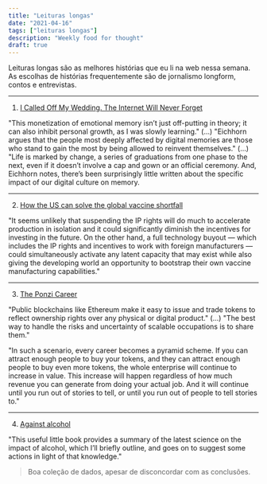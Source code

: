 ```yaml
---
title: "Leituras longas"
date: "2021-04-16"
tags: ["leituras longas"]
description: "Weekly food for thought"
draft: true
---
```


Leituras longas são as melhores histórias que eu li na web nessa semana. As escolhas de histórias frequentemente são de jornalismo longform, contos e entrevistas.

---

1. [I Called Off My Wedding. The Internet Will Never Forget](https://www.wired.com/story/weddings-social-media-apps-photos-memories-miscarriage-problem/)

"This monetization of emotional memory isn’t just off-putting in theory; it can also inhibit personal growth, as I was slowly learning." (...) "Eichhorn argues that the people most deeply affected by digital memories are those who stand to gain the most by being allowed to reinvent themselves." (...) "Life is marked by change, a series of graduations from one phase to the next, even if it doesn’t involve a cap and gown or an official ceremony. And, Eichhorn notes, there’s been surprisingly little written about the specific impact of our digital culture on memory.

---

2. [How the US can solve the global vaccine shortfall](https://www.agglomerations.tech/how-the-us-can-solve-the-global-vaccine-shortfall/)

"It seems unlikely that suspending the IP rights will do much to accelerate production in isolation and it could significantly diminish the incentives for investing in the future. On the other hand, a full technology buyout — which includes the IP rights and incentives to work with foreign manufacturers — could simultaneously activate any latent capacity that may exist while also giving the developing world an opportunity to bootstrap their own vaccine manufacturing capabilities."

---

3. [The Ponzi Career](https://www.drorpoleg.com/the-ponzi-career/)

"Public blockchains like Ethereum make it easy to issue and trade tokens to reflect ownership rights over any physical or digital product." (...) "The best way to handle the risks and uncertainty of scalable occupations is to share them."

"In such a scenario, every career becomes a pyramid scheme. If you can attract enough people to buy your tokens, and they can attract enough people to buy even more tokens, the whole enterprise will continue to increase in value. This increase will happen regardless of how much revenue you can generate from doing your actual job. And it will continue until you run out of stories to tell, or until you run out of people to tell stories to."

---

4. [Against alcohol](https://fergus-mccullough.com/index.php/2021/04/09/against-alcohol/)

"This useful little book provides a summary of the latest science on the impact of alcohol, which I’ll briefly outline, and goes on to suggest some actions in light of that knowledge."

> Boa coleção de dados, apesar de disconcordar com as conclusões.